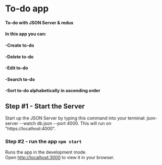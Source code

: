# To-do app

#### To-do with JSON Server & redux

#### In this app you can:

#### -Create to-do

#### -Delete to-do

#### -Edit to-do

#### -Search to-do

#### -Sort to-do alphabetically in ascending order

## Step #1 - Start the Server

Start up the JSON Server by typing this command into your terminal: json-server --watch db.json --port 4000. This will run on "https://localhost:4000".

### Step #2 - run the app `npm start`

Runs the app in the development mode.\
Open [http://localhost:3000](http://localhost:3000) to view it in your browser.
